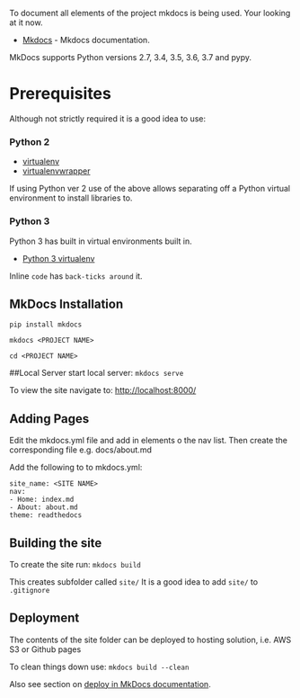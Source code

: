 To document all elements of the project mkdocs is being used. Your looking at it now.

* [Mkdocs](https://www.mkdocs.org/#getting-started) - Mkdocs documentation.

MkDocs supports Python versions 2.7, 3.4, 3.5, 3.6, 3.7 and pypy.

# Prerequisites
Although not strictly required it is a good idea to use:

### Python 2
- [virtualenv](https://virtualenv.pypa.io/en/latest/)
- [virtualenvwrapper](https://virtualenvwrapper.readthedocs.io/en/latest/)

If using Python ver 2 use of the above allows separating off a Python virtual environment to install libraries to.

### Python 3
Python 3 has built in virtual environments built in.

- [Python 3 virtualenv](https://docs.python.org/3/library/venv.html)

Inline `code` has `back-ticks around` it.

## MkDocs Installation

`pip install mkdocs`

`mkdocs <PROJECT NAME>`

`cd <PROJECT NAME>`

##Local Server
start local server:
`mkdocs serve`

To view the site navigate to: [http://localhost:8000/](http://localhost:8000/)

## Adding Pages
Edit the mkdocs.yml file and add in elements o the nav list.
Then create the corresponding file e.g. docs/about.md

Add the following to to mkdocs.yml:
```
site_name: <SITE NAME>
nav:
- Home: index.md
- About: about.md
theme: readthedocs
```
## Building the site
To create the site run:
`mkdocs build`

This creates subfolder called `site/`
It is a good idea to add `site/` to `.gitignore`

## Deployment

The contents of the site folder can be deployed to hosting solution, i.e. AWS S3 or Github pages

To clean things down use:
`mkdocs build --clean`

Also see section on [deploy in MkDocs documentation](https://www.mkdocs.org/user-guide/deploying-your-docs/).
